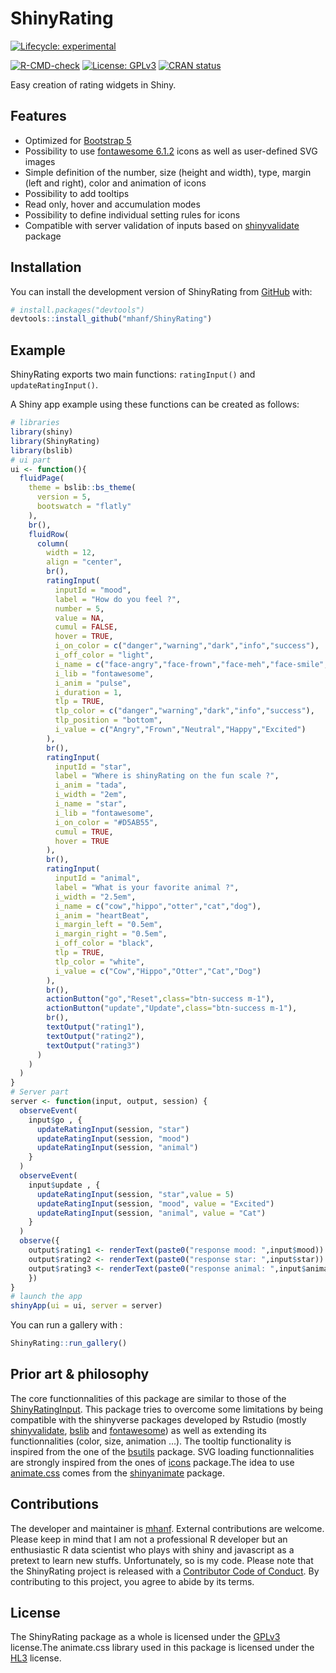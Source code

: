 
<!-- README.md is generated from README.Rmd. Please edit that file -->

# ShinyRating

<!-- ex : https://metroui.org.ua/rating.html -->
<!-- ex : https://www.wbotelhos.com/raty -->
<!-- https://github.com/Monte9/react-native-ratings -->
<!-- badges: start -->

[![Lifecycle:
experimental](https://img.shields.io/badge/lifecycle-experimental-orange.svg)](https://lifecycle.r-lib.org/articles/stages.html#experimental)
<!--[![License: MIT](https://img.shields.io/badge/license-MIT-blue.svg)](https://cran.r-project.org/web/licenses/MIT)-->
[![R-CMD-check](https://github.com/mhanf/ShinyRating/workflows/R-CMD-check/badge.svg)](https://github.com/mhanf/ShinyRating/actions)
[![License:
GPLv3](https://img.shields.io/badge/License-GPLv3-blue.svg)](https://opensource.org/licenses/GPL-3.0)
[![CRAN
status](https://www.r-pkg.org/badges/version/ShinyRating)](https://CRAN.R-project.org/package=ShinyRating)
<!-- badges: end -->

Easy creation of rating widgets in Shiny.

## Features

-   Optimized for [Bootstrap 5](https://getbootstrap.com/)
-   Possibility to use [fontawesome
    6.1.2](https://fontawesome.com/icons) icons as well as user-defined
    SVG images
-   Simple definition of the number, size (height and width), type,
    margin (left and right), color and animation of icons
-   Possibility to add tooltips
-   Read only, hover and accumulation modes
-   Possibility to define individual setting rules for icons
-   Compatible with server validation of inputs based on
    [shinyvalidate](https://rstudio.github.io/shinyvalidate) package

## Installation

You can install the development version of ShinyRating from
[GitHub](https://github.com/) with:

``` r
# install.packages("devtools")
devtools::install_github("mhanf/ShinyRating")
```

## Example

ShinyRating exports two main functions: `ratingInput()` and
`updateRatingInput()`.

A Shiny app example using these functions can be created as follows:

``` r
# libraries
library(shiny)
library(ShinyRating)
library(bslib)
# ui part
ui <- function(){
  fluidPage(
    theme = bslib::bs_theme(
      version = 5,
      bootswatch = "flatly"
    ),
    br(),
    fluidRow(
      column(
        width = 12,
        align = "center",
        br(),
        ratingInput(
          inputId = "mood",
          label = "How do you feel ?",
          number = 5,
          value = NA,
          cumul = FALSE,
          hover = TRUE,
          i_on_color = c("danger","warning","dark","info","success"),
          i_off_color = "light",
          i_name = c("face-angry","face-frown","face-meh","face-smile","face-laugh"),
          i_lib = "fontawesome",
          i_anim = "pulse",
          i_duration = 1,
          tlp = TRUE,
          tlp_color = c("danger","warning","dark","info","success"),
          tlp_position = "bottom",
          i_value = c("Angry","Frown","Neutral","Happy","Excited")
        ),
        br(),
        ratingInput(
          inputId = "star",
          label = "Where is shinyRating on the fun scale ?",
          i_anim = "tada",
          i_width = "2em",
          i_name = "star",
          i_lib = "fontawesome",
          i_on_color = "#D5AB55",
          cumul = TRUE,
          hover = TRUE
        ),
        br(),
        ratingInput(
          inputId = "animal",
          label = "What is your favorite animal ?",
          i_width = "2.5em",
          i_name = c("cow","hippo","otter","cat","dog"),
          i_anim = "heartBeat",
          i_margin_left = "0.5em",
          i_margin_right = "0.5em",
          i_off_color = "black",
          tlp = TRUE,
          tlp_color = "white",
          i_value = c("Cow","Hippo","Otter","Cat","Dog")
        ),
        br(),
        actionButton("go","Reset",class="btn-success m-1"),
        actionButton("update","Update",class="btn-success m-1"),
        br(),
        textOutput("rating1"),
        textOutput("rating2"),
        textOutput("rating3")
      )
    )
  )
}
# Server part
server <- function(input, output, session) {
  observeEvent( 
    input$go , {
      updateRatingInput(session, "star")
      updateRatingInput(session, "mood")
      updateRatingInput(session, "animal")
    }
  )
  observeEvent( 
    input$update , {
      updateRatingInput(session, "star",value = 5)
      updateRatingInput(session, "mood", value = "Excited")
      updateRatingInput(session, "animal", value = "Cat")
    }
  )
  observe({
    output$rating1 <- renderText(paste0("response mood: ",input$mood))
    output$rating2 <- renderText(paste0("response star: ",input$star))
    output$rating3 <- renderText(paste0("response animal: ",input$animal))
    })
}
# launch the app
shinyApp(ui = ui, server = server)
```

You can run a gallery with :

``` r
ShinyRating::run_gallery()
```

## Prior art & philosophy

The core functionnalities of this package are similar to those of the
[ShinyRatingInput](https://github.com/stefanwilhelm/ShinyRatingInput).
This package tries to overcome some limitations by being compatible with
the shinyverse packages developed by Rstudio (mostly
[shinyvalidate](https://rstudio.github.io/shinyvalidate/),
[bslib](https://rstudio.github.io/bslib/) and
[fontawesome](https://github.com/rstudio/fontawesome)) as well as
extending its functionnalities (color, size, animation …). The tooltip
functionality is inspired from the one of the
[bsutils](https://github.com/JohnCoene/bsutils) package. SVG loading
functionnalities are strongly inspired from the ones of
[icons](https://github.com/mitchelloharawild/icons) package.The idea to
use [animate.css](https://animate.style/) comes from the
[shinyanimate](https://github.com/Swechhya/shinyanimate) package.

## Contributions

The developer and maintainer is [mhanf](https://github.com/mhanf).
External contributions are welcome. Please keep in mind that I am not a
professional R developer but an enthusiastic R data scientist who plays
with shiny and javascript as a pretext to learn new stuffs.
Unfortunately, so is my code. Please note that the ShinyRating project
is released with a [Contributor Code of
Conduct](https://contributor-covenant.org/version/2/0/CODE_OF_CONDUCT.html).
By contributing to this project, you agree to abide by its terms.

## License

The ShinyRating package as a whole is licensed under the
[GPLv3](https://www.fsf.org/) license.The animate.css library used in
this package is licensed under the [HL3](https://firstdonoharm.dev/)
license.
